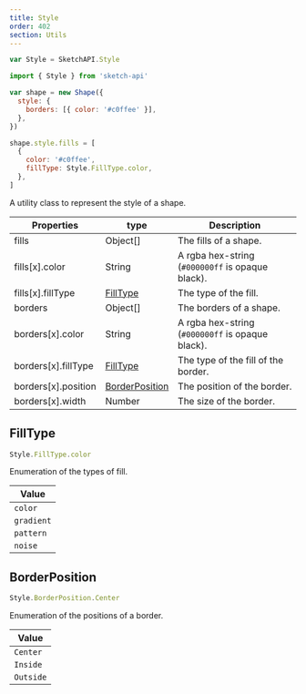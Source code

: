 ```yaml
---
title: Style
order: 402
section: Utils
---
```


```javascript
var Style = SketchAPI.Style
```

```javascript
import { Style } from 'sketch-api'
```

```javascript
var shape = new Shape({
  style: {
    borders: [{ color: '#c0ffee' }],
  },
})

shape.style.fills = [
  {
    color: '#c0ffee',
    fillType: Style.FillType.color,
  },
]
```

A utility class to represent the style of a shape.

| Properties          | type                              | Description                                      |
| ------------------- | --------------------------------- | ------------------------------------------------ |
| fills               | Object[]                          | The fills of a shape.                            |
| fills[x].color      | String                            | A rgba hex-string (`#000000ff` is opaque black). |
| fills[x].fillType   | [FillType](#filltype)             | The type of the fill.                            |
| borders             | Object[]                          | The borders of a shape.                          |
| borders[x].color    | String                            | A rgba hex-string (`#000000ff` is opaque black). |
| borders[x].fillType | [FillType](#filltype)             | The type of the fill of the border.              |
| borders[x].position | [BorderPosition](#borderposition) | The position of the border.                      |
| borders[x].width    | Number                            | The size of the border.                          |

## FillType

```javascript
Style.FillType.color
```

Enumeration of the types of fill.

| Value      |
| ---------- |
| `color`    |
| `gradient` |
| `pattern`  |
| `noise`    |

## BorderPosition

```javascript
Style.BorderPosition.Center
```

Enumeration of the positions of a border.

| Value     |
| --------- |
| `Center`  |
| `Inside`  |
| `Outside` |
